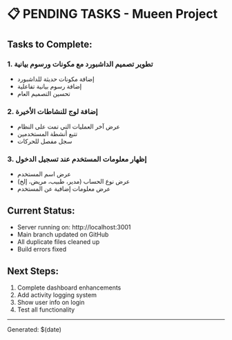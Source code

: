# 📋 PENDING TASKS - Mueen Project

## Tasks to Complete:

### 1. تطوير تصميم الداشبورد مع مكونات ورسوم بيانية

- إضافة مكونات حديثة للداشبورد
- إضافة رسوم بيانية تفاعلية
- تحسين التصميم العام

### 2. إضافة لوج للنشاطات الأخيرة

- عرض آخر العمليات التي تمت على النظام
- تتبع أنشطة المستخدمين
- سجل مفصل للحركات

### 3. إظهار معلومات المستخدم عند تسجيل الدخول

- عرض اسم المستخدم
- عرض نوع الحساب (مدير، طبيب، مريض، إلخ)
- عرض معلومات إضافية عن المستخدم

## Current Status:

- Server running on: http://localhost:3001
- Main branch updated on GitHub
- All duplicate files cleaned up
- Build errors fixed

## Next Steps:

1. Complete dashboard enhancements
2. Add activity logging system
3. Show user info on login
4. Test all functionality

---

Generated: $(date)
